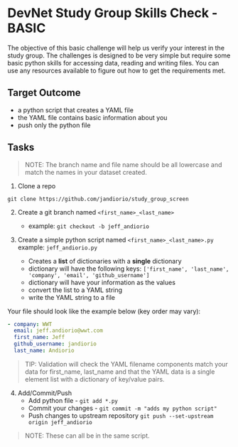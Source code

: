 # DevNet Study Group Skills Check - BASIC

The objective of this basic challenge will help us verify your interest in the study group.  The challenges is designed to be very simple but require some basic python skills for accessing data, reading and writing files.  You can use any resources available to figure out how to get the requirements met.

## Target Outcome
- a python script that creates a YAML file
- the YAML file contains basic information about you
- push only the python file

## Tasks

> NOTE: The branch name and file name should be all lowercase and match the names in your dataset created.

1. Clone a repo

```
git clone https://github.com/jandiorio/study_group_screen
```

2. Create a git branch named `<first_name>_<last_name>`

    - example:  `git checkout -b jeff_andiorio`

3. Create a simple python script named `<first_name>_<last_name>.py` example: `jeff_andiorio.py`
    - Creates a **list** of dictionaries with a **single** dictionary
    - dictionary will have the following keys:  `['first_name', 'last_name', 'company', 'email', 'github_username']`
    - dictionary will have your information as the values
    - convert the list to a YAML string
    - write the YAML string to a file

Your file should look like the example below (key order may vary):

```yaml
- company: WWT
  email: jeff.andiorio@wwt.com
  first_name: Jeff
  github_username: jandiorio
  last_name: Andiorio
```

> TIP: Validation will check the YAML filename components match your data for first_name, last_name and that the YAML data is a single element list with a dictionary of key/value pairs.

4. Add/Commit/Push
    - Add python file - `git add *.py`
    - Commit your changes -  `git commit -m "adds my python script"`
    - Push changes to upstream repository `git push --set-upstream origin jeff_andiorio`

> NOTE: These can all be in the same script.